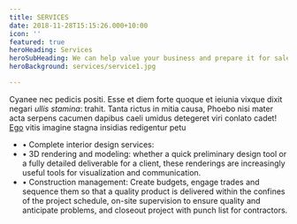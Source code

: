 ```yaml
---
title: SERVICES
date: 2018-11-28T15:15:26.000+10:00
icon: ''
featured: true
heroHeading: Services
heroSubHeading: We can help value your business and prepare it for sale.
heroBackground: services/service1.jpg

---
```

Cyanee nec pedicis positi. Esse et diem forte quoque et ieiunia
vixque dixit negari _ullis stamina_: trahit. Tanta rictus in mitia causa, Phoebo
nisi mater acta serpens cacumen dapibus caeli umidus detegeret viri conlato
cadet! [Ego](#natisque-tot-traiecta) vitis imagine stagna insidias redigentur
petu

*  • Complete interior design services:  
* • 3D rendering and modeling:  whether a quick preliminary design tool or a fully detailed deliverable for a client, these renderings are increasingly useful tools for visualization and communication.
* • Construction management: Create budgets, engage trades and sequence them so that a quality product is delivered within the confines of the project schedule, on-site supervision to ensure quality and anticipate problems, and closeout project with punch list for contractors.  